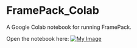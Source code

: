 # FramePack_Colab
A Google Colab notebook for running FramePack.

Open the notebook here:
[![My Image](https://camo.githubusercontent.com/96889048f8a9014fdeba2a891f97150c6aac6e723f5190236b10215a97ed41f3/68747470733a2f2f636f6c61622e72657365617263682e676f6f676c652e636f6d2f6173736574732f636f6c61622d62616467652e737667)](https://colab.research.google.com/github/sagiodev/FramePack_Colab/blob/main/FramePack_colab_SDA.ipynb)
